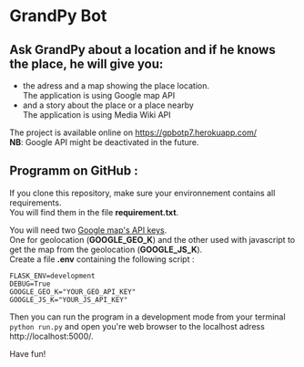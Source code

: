# GrandPy Bot

## Ask GrandPy about a location and if he knows the place, he will give you:
* the adress and a map showing the place location.<br/>
  The application is using Google map API
* and a story about the place or a place nearby<br/>
  The application is using Media Wiki API

The project is available online on https://gpbotp7.herokuapp.com/<br/>
__NB__: Google API might be deactivated in the future.

## Programm on GitHub :
If you clone this repository, make sure your environnement contains all requirements.<br/>
You will find them in the file **requirement.txt**.

You will need two [Google map's API keys](https://cloud.google.com/maps-platform/?hl=fr&utm_source=google&utm_medium=cpc&utm_campaign=FY18-Q2-global-demandgen-paidsearchonnetworkhouseads-cs-maps_contactsal_saf&utm_content=text-ad-none-none-DEV_c-CRE_321592199697-ADGP_Hybrid+%7C+AW+SEM+%7C+BKWS+~+Google+Maps+API+EXA-KWID_43700039907225900-kwd-1952727095-userloc_20874&utm_term=KW_google%20map%20api-ST_google+map+api&gclid=Cj0KCQiArozwBRDOARIsAHo2s7sxYc1IeDzv4cuo3ZEUQPd08BclHplMC17n_CuQuv1b8KV9JBH8wiwaAkvtEALw_wcB).<br/>
 One for geolocation (**GOOGLE_GEO_K**) and the other used with javascript to get the map from the geolocation (**GOOGLE_JS_K**). <br/>
Create a file **.env** containing the following script :

```
FLASK_ENV=development
DEBUG=True
GOOGLE_GEO_K="YOUR_GEO_API_KEY"
GOOGLE_JS_K="YOUR_JS_API_KEY"
```

Then you can run the program in a development mode from your terminal `python run.py` and open you're web browser to the localhost adress http://localhost:5000/.<br/>

Have fun!
